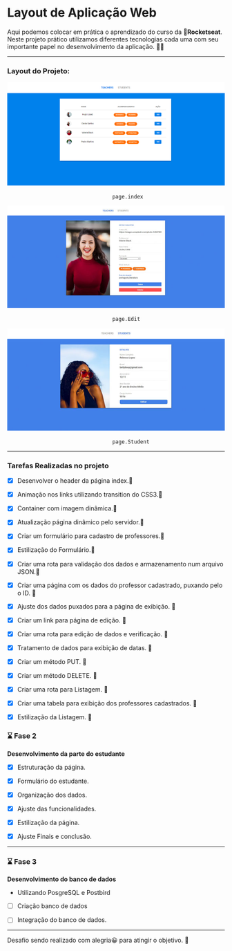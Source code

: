 # Layout de Aplicação Web

Aqui podemos colocar em prática o aprendizado do curso da :rocket:**Rocketseat**. Neste projeto prático utilizamos diferentes tecnologias cada uma com seu importante papel no desenvolvimento da aplicação. :technologist:

***
### Layout do Projeto:

![página index](https://raw.githubusercontent.com/wevdiaz/workshop-LaunchBase/master/Desafio%20Layout/img-Teachers/index_teachers.png)

                                      page.index

![página Edit](https://raw.githubusercontent.com/wevdiaz/workshop-LaunchBase/master/Desafio%20Layout/img-Teachers/edit_teachers.jpg)

                                      page.Edit

![página estudante](https://raw.githubusercontent.com/wevdiaz/workshop-LaunchBase/master/Desafio%20Layout/img-Teachers/students_page.jpg)

                                      page.Student



***

### Tarefas Realizadas no projeto

- [x] Desenvolver o header da página index.:pushpin:

- [x] Animação nos links utilizando transition do CSS3.:pushpin:

- [x] Container com imagem dinâmica.:pushpin:

- [x] Atualização página dinâmico pelo servidor.:pushpin:

- [x] Criar um formulário para cadastro de professores.:pushpin:

- [x] Estilização do Formulário.:pushpin:

- [x] Criar uma rota para validação dos dados e armazenamento num arquivo JSON.:pushpin:

- [x] Criar uma página com os dados do professor cadastrado, puxando pelo o ID. :pushpin:

- [x] Ajuste dos dados puxados para a página de exibição. :pushpin:

- [x] Criar um link para página de edição. :pushpin:

- [x] Criar uma rota para edição de dados e verificação. :pushpin:

- [x] Tratamento de dados para exibição de datas. :pushpin:

- [x] Criar um método PUT. :pushpin:

- [x] Criar um método DELETE. :pushpin:

- [x] Criar uma rota para Listagem. :pushpin:

- [x] Criar uma tabela para exibição dos professores cadastrados. :pushpin:

- [x] Estilização da Listagem. :pushpin:

### :hourglass: Fase 2

**Desenvolvimento da parte do estudante**

- [x] Estruturação da página.

- [x] Formulário do estudante.

- [x] Organização dos dados.

- [x] Ajuste das funcionalidades.

- [x] Estilização da página.

- [x] Ajuste Finais e conclusão.

***

### :hourglass: Fase 3

**Desenvolvimento do banco de dados**

* Utilizando PosgreSQL e Postbird 

- [ ] Criação banco de dados

- [ ] Integração do banco de dados.

***

Desafio sendo realizado com alegria:grinning: para atingir o objetivo. :dart:
